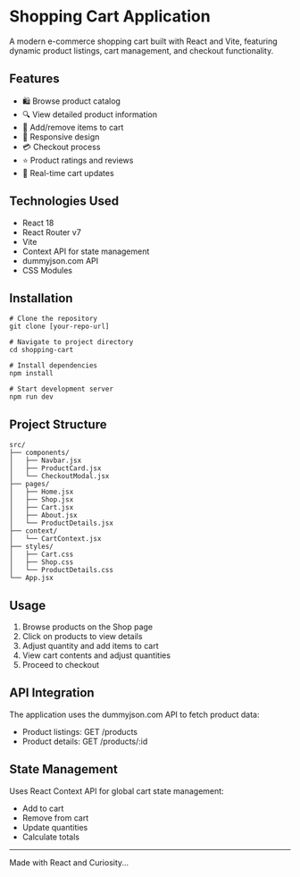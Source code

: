 # Shopping Cart Application

A modern e-commerce shopping cart built with React and Vite, featuring dynamic product listings, cart management, and checkout functionality.

## Features
 - 🛍️ Browse product catalog
 - 🔍 View detailed product information
 - 🛒 Add/remove items to cart
 - 📱 Responsive design
 - 💳 Checkout process
 - ⭐ Product ratings and reviews
 - 🔄 Real-time cart updates

## Technologies Used
 - React 18
 - React Router v7
 - Vite
 - Context API for state management
 - dummyjson.com API
 - CSS Modules

## Installation
```
# Clone the repository
git clone [your-repo-url]

# Navigate to project directory
cd shopping-cart

# Install dependencies
npm install

# Start development server
npm run dev
```

## Project Structure
```
src/
├── components/
│   ├── Navbar.jsx
│   ├── ProductCard.jsx
│   └── CheckoutModal.jsx
├── pages/
│   ├── Home.jsx
│   ├── Shop.jsx
│   ├── Cart.jsx
│   ├── About.jsx
│   └── ProductDetails.jsx
├── context/
│   └── CartContext.jsx
├── styles/
│   ├── Cart.css
│   ├── Shop.css
│   └── ProductDetails.css
└── App.jsx
```

## Usage
1. Browse products on the Shop page
2. Click on products to view details
3. Adjust quantity and add items to cart
4. View cart contents and adjust quantities
5. Proceed to checkout

## API Integration
The application uses the dummyjson.com API to fetch product data:

 - Product listings: GET /products
 - Product details: GET /products/:id

## State Management
Uses React Context API for global cart state management:

 - Add to cart
 - Remove from cart
 - Update quantities
 - Calculate totals

---
Made with React and Curiosity...